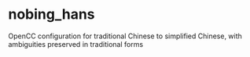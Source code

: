 # nobing_hans
OpenCC configuration for traditional Chinese to simplified Chinese, with ambiguities preserved in traditional forms
